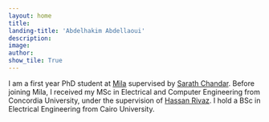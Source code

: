 ```yaml
---
layout: home
title: 
landing-title: 'Abdelhakim Abdellaoui'
description: 
image: 
author: 
show_tile: True
---
```

    
<!--img src="https://raw.githubusercontent.com/AbdelMostafa/AbdelMostafa.github.io/master/assets/images/abdel_photo_2.jpg" width="220"-->

I am a first year PhD student at [Mila](https://mila.quebec/en/person/abdelrahman-zayed/) supervised by [Sarath Chandar](http://sarathchandar.in/). Before joining Mila, I received my MSc in Electrical and Computer Engineering from Concordia University, under the supervision of [Hassan Rivaz](https://users.encs.concordia.ca/~hrivaz/). I hold a BSc in Electrical Engineering from Cairo University.

